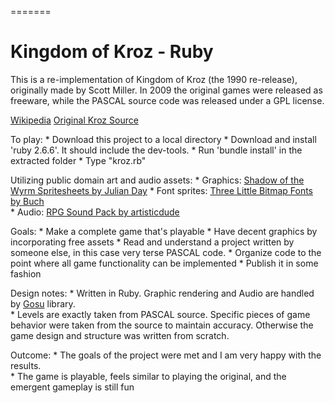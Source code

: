 =======
# Kingdom of Kroz - Ruby

This is a re-implementation of Kingdom of Kroz (the 1990 re-release), originally made by Scott Miller.
In 2009 the original games were released as freeware, while the PASCAL source code was released under a GPL license.

[Wikipedia](https://en.wikipedia.org/wiki/Kroz)
[Original Kroz Source](https://github.com/tangentforks/kroz)

To play:
	* Download this project to a local directory
	* Download and install 'ruby 2.6.6'.  It should include the dev-tools.
	* Run 'bundle install' in the extracted folder
	* Type "kroz.rb"


Utilizing public domain art and audio assets:
	* Graphics: [Shadow of the Wyrm Spritesheets by Julian Day](https://www.shadowofthewyrm.org/downloads.html)
	* Font sprites: [Three Little Bitmap Fonts by Buch](https://opengameart.org/content/three-little-bitmap-fonts)		
	* Audio: [RPG Sound Pack by artisticdude](https://opengameart.org/content/rpg-sound-pack)

Goals:
	* Make a complete game that's playable
	* Have decent graphics by incorporating free assets
	* Read and understand a project written by someone else, in this case very terse PASCAL code.
	* Organize code to the point where all game functionality can be implemented
	* Publish it in some fashion

Design notes:
	* Written in Ruby.  Graphic rendering and Audio are handled by [Gosu](https://www.libgosu.org/) library.  		
	* Levels are exactly taken from PASCAL source.  Specific pieces of game behavior were taken from the source to maintain accuracy.  Otherwise the game design and structure was written from scratch.

Outcome:
	* The goals of the project were met and I am very happy with the results.  
	* The game is playable, feels similar to playing the original, and the emergent gameplay is still fun
